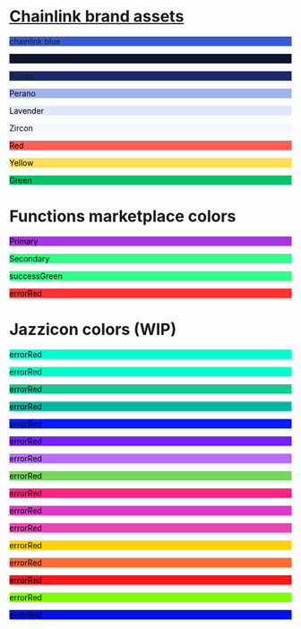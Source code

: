 # [Chainlink brand assets](https://chain.link/brand-assets)
<p style="background-color:#375bd2">chainlink blue</p>
<p style="background-color:#0c162c">Mirage</p>
<p style="background-color:#1a2b6b">Biscay</p>
<p style="background-color:#a0b3f2;color:black">Perano</p>
<p style="background-color:#dfe7fb;color:black">Lavender</p>
<p style="background-color:#f5f7fd;color:black">Zircon</p>
<p style="background-color:#ff5e57;color:black">Red</p>
<p style="background-color:#ffdd59;color:black">Yellow</p>
<p style="background-color:#05c46b;color:black">Green</p>


# Functions marketplace colors
<p style="background-color:#a536e1;color:black">Primary</p>
<p style="background-color:#31ff87;color:black">Secondary</p>
<p style="background-color:#31ff87;color:black">successGreen</p>
<p style="background-color:#ff3131;color:black">errorRed</p>

# Jazzicon colors (WIP)
<p style="background-color:#09FBD3;color:black">errorRed</p>
<p style="background-color:#00FECA;color:black">errorRed</p>
<p style="background-color:#13CA91;color:black">errorRed</p>
<p style="background-color:#02B8A2;color:black">errorRed</p>
<p style="background-color:#011FFD;color:black">errorRed</p>
<p style="background-color:#7122FA;color:black">errorRed</p>
<p style="background-color:#B76CFD;color:black">errorRed</p>
<p style="background-color:#75D55D;color:black">errorRed</p>
<p style="background-color:#FF2281;color:black">errorRed</p>
<p style="background-color:#e136c7;color:black">errorRed</p>
<p style="background-color:#E847AE;color:black">errorRed</p>
<p style="background-color:#FFD300;color:black">errorRed</p>
<p style="background-color:#FE6B35;color:black">errorRed</p>
<p style="background-color:#F21A1D;color:black">errorRed</p>
<p style="background-color:#7FFF00;color:black">errorRed</p>
<p style="background-color:#0310EA;color:black">errorRed</p>
